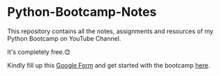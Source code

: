 # Python-Bootcamp-Notes
This repository contains all the notes, assignments and resources of my Python Bootcamp on YouTube Channel.

It's completely free.😊

Kindly fill up this [Google Form](https://forms.gle/G1VcMtovfPYHback8) and get started with the bootcamp [here](https://bit.ly/3v4szm1).
